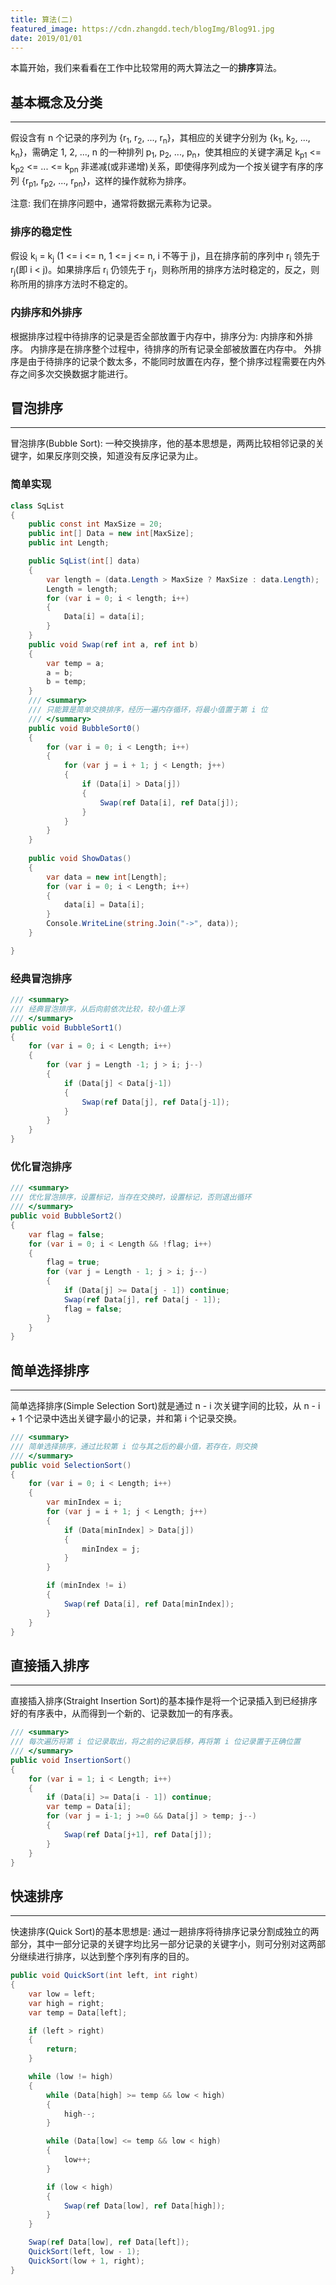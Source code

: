 ```yaml
---
title: 算法(二)
featured_image: https://cdn.zhangdd.tech/blogImg/Blog91.jpg
date: 2019/01/01
---
```


本篇开始，我们来看看在工作中比较常用的两大算法之一的**排序**算法。

## 基本概念及分类
***  
假设含有 n 个记录的序列为 {r<sub>1</sub>, r<sub>2</sub>, ..., r<sub>n</sub>}，其相应的关键字分别为 {k<sub>1</sub>, k<sub>2</sub>, ..., k<sub>n</sub>}，需确定 1, 2, ..., n 的一种排列 p<sub>1</sub>, p<sub>2</sub>, ..., p<sub>n</sub>，使其相应的关键字满足 k<sub>p1</sub> <= k<sub>p2</sub> <= ... <= k<sub>pn</sub> 非递减(或非递增)关系，即使得序列成为一个按关键字有序的序列 {r<sub>p1</sub>, r<sub>p2</sub>, ..., r<sub>pn</sub>}，这样的操作就称为排序。

注意: 我们在排序问题中，通常将数据元素称为记录。

### 排序的稳定性
假设 k<sub>i</sub> = k<sub>j</sub> (1 <= i <= n, 1 <= j <= n, i 不等于 j)，且在排序前的序列中 r<sub>i</sub> 领先于 r<sub>j</sub>(即 i < j)。如果排序后 r<sub>i</sub> 仍领先于 r<sub>j</sub>，则称所用的排序方法时稳定的，反之，则称所用的排序方法时不稳定的。

### 内排序和外排序
根据排序过程中待排序的记录是否全部放置于内存中，排序分为: 内排序和外排序。
内排序是在排序整个过程中，待排序的所有记录全部被放置在内存中。
外排序是由于待排序的记录个数太多，不能同时放置在内存，整个排序过程需要在内外存之间多次交换数据才能进行。

## 冒泡排序
***  
冒泡排序(Bubble Sort): 一种交换排序，他的基本思想是，两两比较相邻记录的关键字，如果反序则交换，知道没有反序记录为止。

### 简单实现
``` csharp
class SqList
{
    public const int MaxSize = 20;
    public int[] Data = new int[MaxSize];
    public int Length;

    public SqList(int[] data)
    {
        var length = (data.Length > MaxSize ? MaxSize : data.Length);
        Length = length;
        for (var i = 0; i < length; i++)
        {
            Data[i] = data[i];
        }
    }
    public void Swap(ref int a, ref int b)
    {
        var temp = a;
        a = b;
        b = temp;
    }
    /// <summary>
    /// 只能算是简单交换排序，经历一遍内存循环，将最小值置于第 i 位
    /// </summary>
    public void BubbleSort0()
    {
        for (var i = 0; i < Length; i++)
        {
            for (var j = i + 1; j < Length; j++)
            {
                if (Data[i] > Data[j])
                {
                    Swap(ref Data[i], ref Data[j]);
                }
            }
        }
    }
    
    public void ShowDatas()
    {
        var data = new int[Length];
        for (var i = 0; i < Length; i++)
        {
            data[i] = Data[i];
        }
        Console.WriteLine(string.Join("->", data));
    }

}
```

### 经典冒泡排序
``` csharp
/// <summary>
/// 经典冒泡排序，从后向前依次比较，较小值上浮
/// </summary>
public void BubbleSort1()
{
    for (var i = 0; i < Length; i++)
    {
        for (var j = Length -1; j > i; j--)
        {
            if (Data[j] < Data[j-1])
            {
                Swap(ref Data[j], ref Data[j-1]);
            }
        }
    }
}
```

### 优化冒泡排序
``` csharp
/// <summary>
/// 优化冒泡排序，设置标记，当存在交换时，设置标记，否则退出循环
/// </summary>
public void BubbleSort2()
{
    var flag = false;
    for (var i = 0; i < Length && !flag; i++)
    {
        flag = true;
        for (var j = Length - 1; j > i; j--)
        {
            if (Data[j] >= Data[j - 1]) continue;
            Swap(ref Data[j], ref Data[j - 1]);
            flag = false;
        }
    }
}
```

## 简单选择排序
***  
简单选择排序(Simple Selection Sort)就是通过 n - i 次关键字间的比较，从 n - i + 1 个记录中选出关键字最小的记录，并和第 i 个记录交换。
``` csharp
/// <summary>
/// 简单选择排序，通过比较第 i 位与其之后的最小值，若存在，则交换
/// </summary>
public void SelectionSort()
{
    for (var i = 0; i < Length; i++)
    {
        var minIndex = i;
        for (var j = i + 1; j < Length; j++)
        {
            if (Data[minIndex] > Data[j])
            {
                minIndex = j;
            }
        }

        if (minIndex != i)
        {
            Swap(ref Data[i], ref Data[minIndex]);
        }
    }
}
```

## 直接插入排序
***  
直接插入排序(Straight Insertion Sort)的基本操作是将一个记录插入到已经排序好的有序表中，从而得到一个新的、记录数加一的有序表。
``` csharp
/// <summary>
/// 每次遍历将第 i 位记录取出，将之前的记录后移，再将第 i 位记录置于正确位置
/// </summary>
public void InsertionSort()
{
    for (var i = 1; i < Length; i++)
    {
        if (Data[i] >= Data[i - 1]) continue;
        var temp = Data[i];
        for (var j = i-1; j >=0 && Data[j] > temp; j--)
        {
            Swap(ref Data[j+1], ref Data[j]);
        }
    }
}
```

## 快速排序
***  
快速排序(Quick Sort)的基本思想是: 通过一趟排序将待排序记录分割成独立的两部分，其中一部分记录的关键字均比另一部分记录的关键字小，则可分别对这两部分继续进行排序，以达到整个序列有序的目的。
``` csharp
public void QuickSort(int left, int right)
{
    var low = left;
    var high = right;
    var temp = Data[left];

    if (left > right)
    {
        return;
    }

    while (low != high)
    {
        while (Data[high] >= temp && low < high)
        {
            high--;
        }

        while (Data[low] <= temp && low < high)
        {
            low++;
        }

        if (low < high)
        {
            Swap(ref Data[low], ref Data[high]);
        }
    }

    Swap(ref Data[low], ref Data[left]);
    QuickSort(left, low - 1);
    QuickSort(low + 1, right);
}
```